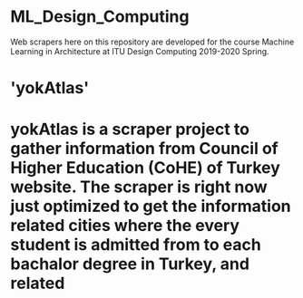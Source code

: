 # ML_Design_Computing
Web scrapers here on this repository are developed for the course Machine Learning in Architecture at ITU Design Computing 2019-2020 Spring.

<h1>'yokAtlas'<h1> 
  <b>yokAtlas</b> is a scraper project to gather information from Council of Higher Education (CoHE) of Turkey website. The scraper is right now just optimized to get the information related cities where the every student is admitted from to each bachalor degree in Turkey, and related 
